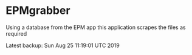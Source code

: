 # EPMgrabber
Using a database from the EPM app this application scrapes the files as required


Latest backup: Sun Aug 25 11:19:01 UTC 2019
